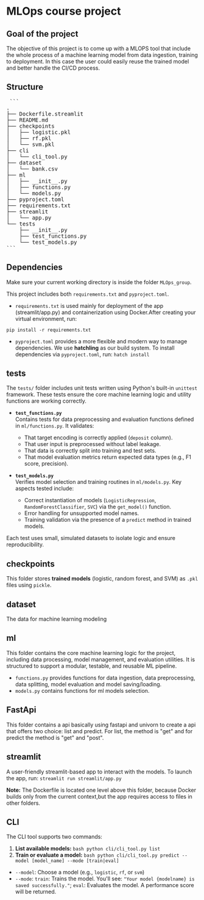 # MLOps course project

## Goal of the project
The objective of this project is to come up with a MLOPS tool that include the whole process of a machine learning model from data ingestion, training to deployment. In this case the user could easily reuse the trained model and better handle the CI/CD process.  

## Structure

<pre> ``` 
.
├── Dockerfile.streamlit
├── README.md
├── checkpoints
│   ├── logistic.pkl
│   ├── rf.pkl
│   └── svm.pkl
├── cli
│   └── cli_tool.py
├── dataset
│   └── bank.csv
├── ml
│   ├── __init__.py
│   ├── functions.py
│   └── models.py
├── pyproject.toml
├── requirements.txt
├── streamlit
│   └── app.py
└── tests
    ├── __init__.py
    ├── test_functions.py
    └── test_models.py
``` </pre>

## Dependencies
Make sure your current working directory is inside the folder `MLOps_group`.

This project includes both `requirements.txt` and `pyproject.toml`.

- `requirements.txt` is used mainly for deployment of the app (streamlit/app.py) and containerization using Docker.After creating your virtual environment, run:

```pip install -r requirements.txt ```

- `pyproject.toml` provides a more flexible and modern way to manage dependencies. We use **hatchling** as our build system. To install dependencies via `pyproject.toml`, run: ``` hatch install ```


## tests
The `tests/` folder includes unit tests written using Python's built-in `unittest` framework. These tests ensure the core machine learning logic and utility functions are working correctly.

- **`test_functions.py`**  
  Contains tests for data preprocessing and evaluation functions defined in `ml/functions.py`. It validates:
  - That target encoding is correctly applied (`deposit` column).
  - That user input is preprocessed without label leakage.
  - That data is correctly split into training and test sets.
  - That model evaluation metrics return expected data types (e.g., F1 score, precision).

- **`test_models.py`**  
  Verifies model selection and training routines in `ml/models.py`. Key aspects tested include:
  - Correct instantiation of models (`LogisticRegression`, `RandomForestClassifier`, `SVC`) via the `get_model()` function.
  - Error handling for unsupported model names.
  - Training validation via the presence of a `predict` method in trained models.

Each test uses small, simulated datasets to isolate logic and ensure reproducibility.

## checkpoints
This folder stores **trained models** (logistic, random forest, and SVM) as `.pkl` files using `pickle`.

## dataset
The data for machine learning modeling

## ml
This folder contains the core machine learning logic for the project, including data processing, model management, and evaluation utilities. It is structured to support a modular, testable, and reusable ML pipeline.
- `functions.py` provides functions for data ingestion, data preprocessing, data splitting, model evaluation and model saving/loading.
- `models.py` contains functions for ml models selection.

## FastApi
This folder contains a api basically using fastapi and univorn to create a api that offers two choice: list and predict. For list, the method is "get" and for predict the method is "get" and "post".  

## streamlit
A user-friendly streamlit-based app to interact with the models. To launch the app, run:
``` streamlit run streamlit/app.py ```

**Note:** The Dockerfile is located one level above this folder, because Docker builds only from the current context,but the app requires access to files in other folders.

## CLI
The CLI tool supports two commands: 
1. **List available models:** ```bash python cli/cli_tool.py list ```
2. **Train or evaluate a model:**
```bash python cli/cli_tool.py predict --model [model_name] --mode [train|eval] ```
  - `--model`: Choose a model (e.g., `logistic`, `rf`, or `svm`)
  - `--mode`:  `train`: Trains the model. You'll see: `"Your model {modelname} is saved successfully."`; `eval`: Evaluates the model. A performance score will be returned. 
